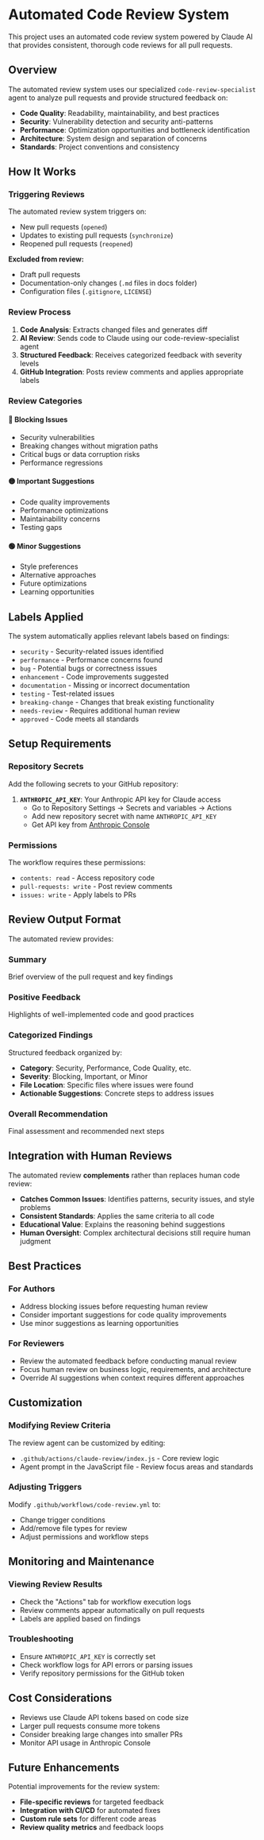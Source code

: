 # Automated Code Review System

This project uses an automated code review system powered by Claude AI that provides consistent, thorough code reviews for all pull requests.

## Overview

The automated review system uses our specialized `code-review-specialist` agent to analyze pull requests and provide structured feedback on:

- **Code Quality**: Readability, maintainability, and best practices
- **Security**: Vulnerability detection and security anti-patterns
- **Performance**: Optimization opportunities and bottleneck identification  
- **Architecture**: System design and separation of concerns
- **Standards**: Project conventions and consistency

## How It Works

### Triggering Reviews

The automated review system triggers on:
- New pull requests (`opened`)
- Updates to existing pull requests (`synchronize`)
- Reopened pull requests (`reopened`)

**Excluded from review:**
- Draft pull requests
- Documentation-only changes (`.md` files in docs folder)
- Configuration files (`.gitignore`, `LICENSE`)

### Review Process

1. **Code Analysis**: Extracts changed files and generates diff
2. **AI Review**: Sends code to Claude using our code-review-specialist agent
3. **Structured Feedback**: Receives categorized feedback with severity levels
4. **GitHub Integration**: Posts review comments and applies appropriate labels

### Review Categories

#### 🔴 Blocking Issues
- Security vulnerabilities
- Breaking changes without migration paths
- Critical bugs or data corruption risks
- Performance regressions

#### 🟡 Important Suggestions  
- Code quality improvements
- Performance optimizations
- Maintainability concerns
- Testing gaps

#### 🟢 Minor Suggestions
- Style preferences
- Alternative approaches
- Future optimizations
- Learning opportunities

## Labels Applied

The system automatically applies relevant labels based on findings:

- `security` - Security-related issues identified
- `performance` - Performance concerns found
- `bug` - Potential bugs or correctness issues
- `enhancement` - Code improvements suggested
- `documentation` - Missing or incorrect documentation
- `testing` - Test-related issues
- `breaking-change` - Changes that break existing functionality
- `needs-review` - Requires additional human review
- `approved` - Code meets all standards

## Setup Requirements

### Repository Secrets

Add the following secrets to your GitHub repository:

1. **`ANTHROPIC_API_KEY`**: Your Anthropic API key for Claude access
   - Go to Repository Settings → Secrets and variables → Actions
   - Add new repository secret with name `ANTHROPIC_API_KEY`
   - Get API key from [Anthropic Console](https://console.anthropic.com/)

### Permissions

The workflow requires these permissions:
- `contents: read` - Access repository code
- `pull-requests: write` - Post review comments
- `issues: write` - Apply labels to PRs

## Review Output Format

The automated review provides:

### Summary
Brief overview of the pull request and key findings

### Positive Feedback
Highlights of well-implemented code and good practices

### Categorized Findings
Structured feedback organized by:
- **Category**: Security, Performance, Code Quality, etc.
- **Severity**: Blocking, Important, or Minor
- **File Location**: Specific files where issues were found
- **Actionable Suggestions**: Concrete steps to address issues

### Overall Recommendation
Final assessment and recommended next steps

## Integration with Human Reviews

The automated review **complements** rather than replaces human code review:

- **Catches Common Issues**: Identifies patterns, security issues, and style problems
- **Consistent Standards**: Applies the same criteria to all code
- **Educational Value**: Explains the reasoning behind suggestions
- **Human Oversight**: Complex architectural decisions still require human judgment

## Best Practices

### For Authors
- Address blocking issues before requesting human review
- Consider important suggestions for code quality improvements
- Use minor suggestions as learning opportunities

### For Reviewers
- Review the automated feedback before conducting manual review
- Focus human review on business logic, requirements, and architecture
- Override AI suggestions when context requires different approaches

## Customization

### Modifying Review Criteria

The review agent can be customized by editing:
- `.github/actions/claude-review/index.js` - Core review logic
- Agent prompt in the JavaScript file - Review focus areas and standards

### Adjusting Triggers

Modify `.github/workflows/code-review.yml` to:
- Change trigger conditions
- Add/remove file types for review
- Adjust permissions and workflow steps

## Monitoring and Maintenance

### Viewing Review Results
- Check the "Actions" tab for workflow execution logs
- Review comments appear automatically on pull requests
- Labels are applied based on findings

### Troubleshooting
- Ensure `ANTHROPIC_API_KEY` is correctly set
- Check workflow logs for API errors or parsing issues
- Verify repository permissions for the GitHub token

## Cost Considerations

- Reviews use Claude API tokens based on code size
- Larger pull requests consume more tokens
- Consider breaking large changes into smaller PRs
- Monitor API usage in Anthropic Console

## Future Enhancements

Potential improvements for the review system:
- **File-specific reviews** for targeted feedback
- **Integration with CI/CD** for automated fixes
- **Custom rule sets** for different code areas
- **Review quality metrics** and feedback loops